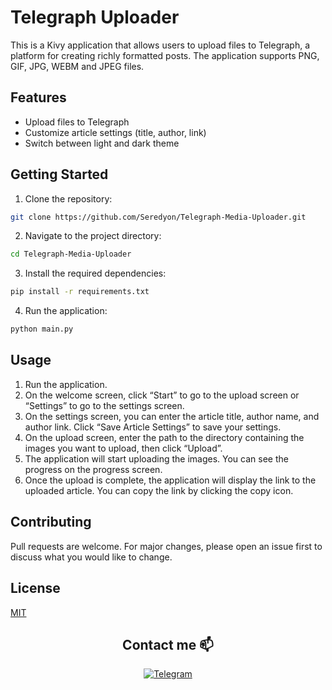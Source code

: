 # Telegraph Uploader

This is a Kivy application that allows users to upload files to Telegraph, a platform for creating richly formatted posts. The application supports PNG, GIF, JPG, WEBM and JPEG files.

## Features

- Upload files to Telegraph
- Customize article settings (title, author, link)
- Switch between light and dark theme

## Getting Started

1. Clone the repository:

```bash
git clone https://github.com/Seredyon/Telegraph-Media-Uploader.git
```

2. Navigate to the project directory:

```bash
cd Telegraph-Media-Uploader
```

3. Install the required dependencies:

```bash
pip install -r requirements.txt
```

4. Run the application:

```bash
python main.py
```

## Usage

1. Run the application.
2. On the welcome screen, click “Start” to go to the upload screen or “Settings” to go to the settings screen.
3. On the settings screen, you can enter the article title, author name, and author link. Click “Save Article Settings” to save your settings.
4. On the upload screen, enter the path to the directory containing the images you want to upload, then click “Upload”.
5. The application will start uploading the images. You can see the progress on the progress screen.
6. Once the upload is complete, the application will display the link to the uploaded article. You can copy the link by clicking the copy icon.

## Contributing

Pull requests are welcome. For major changes, please open an issue first to discuss what you would like to change.

## License

[MIT](https://choosealicense.com/licenses/mit/)

<h2 align="center">Contact me 📫</h2>

<p align="center">
  <a href="https://t.me/Ice_vol0w_Come">
    <img src="https://img.shields.io/badge/telegram-black?style=for-the-badge&logo=telegram" alt="Telegram">
  </a>
</p>
